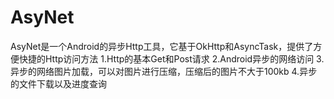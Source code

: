 # AsyNet
AsyNet是一个Android的异步Http工具，它基于OkHttp和AsyncTask，提供了方便快捷的Http访问方法
1.Http的基本Get和Post请求
2.Android异步的网络访问
3.异步的网络图片加载，可以对图片进行压缩，压缩后的图片不大于100kb
4.异步的文件下载以及进度查询
